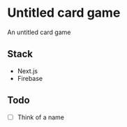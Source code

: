 # Untitled card game

An untitled card game

## Stack

- Next.js
- Firebase

## Todo

- [ ] Think of a name
